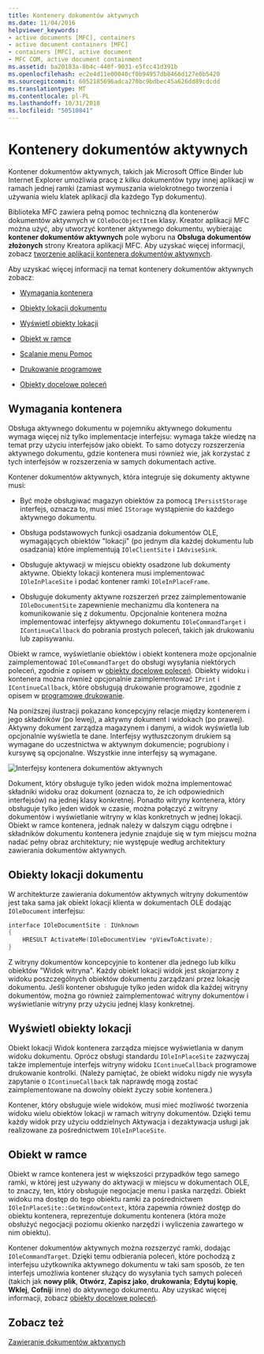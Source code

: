```yaml
---
title: Kontenery dokumentów aktywnych
ms.date: 11/04/2016
helpviewer_keywords:
- active documents [MFC], containers
- active document containers [MFC]
- containers [MFC], active document
- MFC COM, active document containment
ms.assetid: ba20183a-8b4c-440f-9031-e5fcc41d391b
ms.openlocfilehash: ec2e4d11e00040cf0b94957db8466d127e0b5420
ms.sourcegitcommit: 6052185696adca270bc9bdbec45a626dd89cdcdd
ms.translationtype: MT
ms.contentlocale: pl-PL
ms.lasthandoff: 10/31/2018
ms.locfileid: "50510841"
---
```

# <a name="active-document-containers"></a>Kontenery dokumentów aktywnych

Kontener dokumentów aktywnych, takich jak Microsoft Office Binder lub Internet Explorer umożliwia pracę z kilku dokumentów typy innej aplikacji w ramach jednej ramki (zamiast wymuszania wielokrotnego tworzenia i używania wielu klatek aplikacji dla każdego Typ dokumentu).

Biblioteka MFC zawiera pełną pomoc techniczną dla kontenerów dokumentów aktywnych w `COleDocObjectItem` klasy. Kreator aplikacji MFC można użyć, aby utworzyć kontener aktywnego dokumentu, wybierając **kontener dokumentów aktywnych** pole wyboru na **Obsługa dokumentów złożonych** strony Kreatora aplikacji MFC. Aby uzyskać więcej informacji, zobacz [tworzenie aplikacji kontenera dokumentów aktywnych](../mfc/creating-an-active-document-container-application.md).

Aby uzyskać więcej informacji na temat kontenery dokumentów aktywnych zobacz:

- [Wymagania kontenera](#container_requirements)

- [Obiekty lokacji dokumentu](#document_site_objects)

- [Wyświetl obiekty lokacji](#view_site_objects)

- [Obiekt w ramce](#frame_object)

- [Scalanie menu Pomoc](../mfc/help-menu-merging.md)

- [Drukowanie programowe](../mfc/programmatic-printing.md)

- [Obiekty docelowe poleceń](../mfc/message-handling-and-command-targets.md)

##  <a name="container_requirements"></a> Wymagania kontenera

Obsługa aktywnego dokumentu w pojemniku aktywnego dokumentu wymaga więcej niż tylko implementacje interfejsu: wymaga także wiedzę na temat przy użyciu interfejsów jako obiekt. To samo dotyczy rozszerzenia aktywnego dokumentu, gdzie kontenera musi również wie, jak korzystać z tych interfejsów w rozszerzenia w samych dokumentach active.

Kontener dokumentów aktywnych, która integruje się dokumenty aktywne musi:

- Być może obsługiwać magazyn obiektów za pomocą `IPersistStorage` interfejs, oznacza to, musi mieć `IStorage` wystąpienie do każdego aktywnego dokumentu.

- Obsługa podstawowych funkcji osadzania dokumentów OLE, wymagających obiektów "lokacji" (po jednym dla każdej dokumentu lub osadzania) które implementują `IOleClientSite` i `IAdviseSink`.

- Obsługuje aktywacji w miejscu obiekty osadzone lub dokumenty aktywne. Obiekty lokacji kontenera musi implementować `IOleInPlaceSite` i podać kontener ramki `IOleInPlaceFrame`.

- Obsługuje dokumenty aktywne rozszerzeń przez zaimplementowanie `IOleDocumentSite` zapewnienie mechanizmu dla kontenera na komunikowanie się z dokumentu. Opcjonalnie kontenera można implementować interfejsy aktywnego dokumentu `IOleCommandTarget` i `IContinueCallback` do pobrania prostych poleceń, takich jak drukowaniu lub zapisywaniu.

Obiekt w ramce, wyświetlanie obiektów i obiekt kontenera może opcjonalnie zaimplementować `IOleCommandTarget` do obsługi wysyłania niektórych poleceń, zgodnie z opisem w [obiekty docelowe poleceń](../mfc/message-handling-and-command-targets.md). Obiekty widoku i kontenera można również opcjonalnie zaimplementować `IPrint` i `IContinueCallback`, które obsługują drukowanie programowe, zgodnie z opisem w [programowe drukowanie](../mfc/programmatic-printing.md).

Na poniższej ilustracji pokazano koncepcyjny relacje między kontenerem i jego składników (po lewej), a aktywny dokument i widokach (po prawej). Aktywny dokument zarządza magazynem i danymi, a widok wyświetla lub opcjonalnie wyświetla te dane. Interfejsy wytłuszczonym drukiem są wymagane do uczestnictwa w aktywnym dokumencie; pogrubiony i kursywę są opcjonalne. Wszystkie inne interfejsy są wymagane.

![Interfejsy kontenera dokumentów aktywnych](../mfc/media/vc37gj1.gif "vc37gj1")

Dokument, który obsługuje tylko jeden widok można implementować składniki widoku oraz dokument (oznacza to, że ich odpowiednich interfejsów) na jednej klasy konkretnej. Ponadto witryny kontenera, który obsługuje tylko jeden widok w czasie, można połączyć z witryny dokumentów i wyświetlanie witryny w klas konkretnych w jednej lokacji. Obiekt w ramce kontenera, jednak należy w dalszym ciągu odrębne i składników dokumentu kontenera jedynie znajduje się w tym miejscu można nadać pełny obraz architektury; nie występuje według architektury zawierania dokumentów aktywnych.

##  <a name="document_site_objects"></a> Obiekty lokacji dokumentu

W architekturze zawierania dokumentów aktywnych witryny dokumentów jest taka sama jak obiekt lokacji klienta w dokumentach OLE dodając `IOleDocument` interfejsu:

```cpp
interface IOleDocumentSite : IUnknown
{
    HRESULT ActivateMe(IOleDocumentView *pViewToActivate);
}
```

Z witryny dokumentów koncepcyjnie to kontener dla jednego lub kilku obiektów "Widok witryna". Każdy obiekt lokacji widok jest skojarzony z widoku poszczególnych obiektów dokumentu zarządzani przez lokację dokumentu. Jeśli kontener obsługuje tylko jeden widok dla każdej witryny dokumentów, można go również zaimplementować witryny dokumentów i wyświetlanie witryny przy użyciu jednej klasy konkretnej.

##  <a name="view_site_objects"></a> Wyświetl obiekty lokacji

Obiekt lokacji Widok kontenera zarządza miejsce wyświetlania w danym widoku dokumentu. Oprócz obsługi standardu `IOleInPlaceSite` zazwyczaj także implementuje interfejs witryny widoku `IContinueCallback` programowe drukowanie kontrolki. (Należy pamiętać, że obiekt widoku nigdy nie wysyła zapytanie o `IContinueCallback` tak naprawdę mogą zostać zaimplementowane na dowolny obiekt życzy sobie kontenera.)

Kontener, który obsługuje wiele widoków, musi mieć możliwość tworzenia widoku wielu obiektów lokacji w ramach witryny dokumentów. Dzięki temu każdy widok przy użyciu oddzielnych Aktywacja i dezaktywacja usługi jak realizowane za pośrednictwem `IOleInPlaceSite`.

##  <a name="frame_object"></a> Obiekt w ramce

Obiekt w ramce kontenera jest w większości przypadków tego samego ramki, w której jest używany do aktywacji w miejscu w dokumentach OLE, to znaczy, ten, który obsługuje negocjacje menu i paska narzędzi. Obiekt widoku ma dostęp do tego obiektu ramki za pośrednictwem `IOleInPlaceSite::GetWindowContext`, która zapewnia również dostęp do obiektu kontenera, reprezentuje dokumentu kontenera (która może obsłużyć negocjacji poziomu okienko narzędzi i wyliczenia zawartego w nim obiektu).

Kontener dokumentów aktywnych można rozszerzyć ramki, dodając `IOleCommandTarget`. Dzięki temu odbierania poleceń, które pochodzą z interfejsu użytkownika aktywnego dokumentu w taki sam sposób, że ten interfejs umożliwia kontener służący do wysyłania tych samych poleceń (takich jak **nowy plik**, **Otwórz**,  **Zapisz jako**, **drukowania**; **Edytuj kopię**, **Wklej**, **Cofnij**i inne) do aktywnego dokumentu. Aby uzyskać więcej informacji, zobacz [obiekty docelowe poleceń](../mfc/message-handling-and-command-targets.md).

## <a name="see-also"></a>Zobacz też

[Zawieranie dokumentów aktywnych](../mfc/active-document-containment.md)

